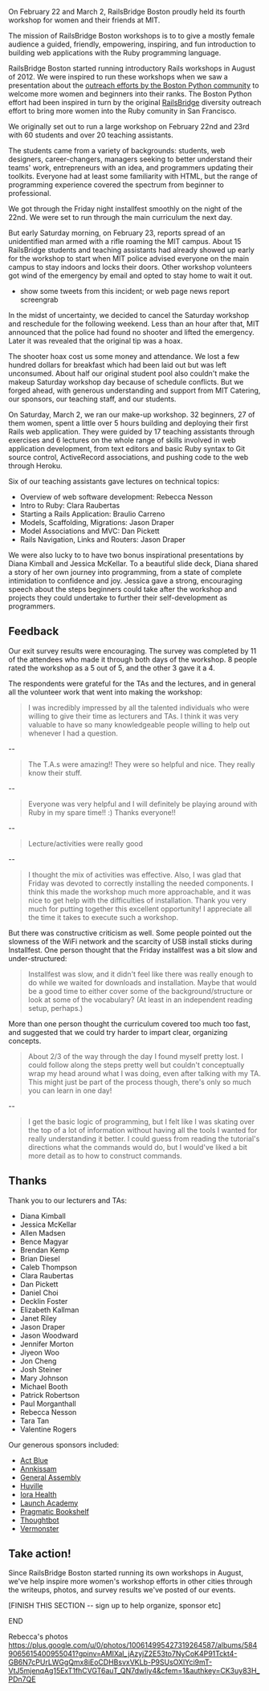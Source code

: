 
On February 22 and March 2, RailsBridge Boston proudly held its fourth workshop
for women and their friends at MIT. 

The mission of RailsBridge Boston workshops is to to give a mostly female
audience a guided, friendly, empowering, inspiring, and fun introduction to
building web applications with the Ruby programming language. 

RailsBridge Boston started running introductory Rails workshops in August of
2012. We were inspired to run these workshops when we saw a presentation about
the [outreach efforts by the Boston Python community](http://www.youtube.com/watch?v=QrITN6GZDu4) 
to welcome more women and beginners into their ranks.  The Boston Python effort
had been inspired in turn by the original
[RailsBridge](http://workshops.railsbridge.org/) diversity outreach effort to
bring more women into the Ruby comunity in San Francisco. 

We originally set out to run a large workshop on February 22nd and 23rd with 
60 students and over 20 teaching assistants. 

The students came from a variety of backgrounds: students, web designers,
career-changers, managers seeking to better understand their teams' work,
entrepreneurs with an idea, and programmers updating their toolkits. Everyone
had at least some familiarity with HTML, but the range of programming
experience covered the spectrum from beginner to professional.

We got through the Friday night installfest smoothly on the night of the 22nd.
We were set to run through the main curriculum the next day. 

But early Saturday morning, on February 23, reports spread of an unidentified
man armed with a rifle roaming the MIT campus. About 15 RailsBridge students
and teaching assistants had already showed up early for the workshop to start
when MIT police advised everyone on the main campus to stay indoors and locks
their doors. Other workshop volunteers got wind of the emergency by email and
opted to stay home to wait it out.

* show some tweets from this incident; or web page news report screengrab

In the midst of uncertainty, we decided to cancel the Saturday workshop and
reschedule for the following weekend. Less than an hour after that, MIT
announced that the police had found no shooter and lifted the emergency. Later it
was revealed that the original tip was a hoax.

The shooter hoax cost us some money and attendance. We lost a few hundred
dollars for breakfast which had been laid out but was left unconsumed. About
half our original student pool also couldn't make the makeup Saturday workshop
day because of schedule conflicts.  But we forged ahead, with generous
understanding and support from MIT Catering, our sponsors, our teaching staff,
and our students. 

On Saturday, March 2, we ran our make-up workshop. 32 beginners, 27 of them
women, spent a little over 5 hours building and deploying their first Rails web
application.  They were guided by 17 teaching assistants through exercises and
6 lectures on the whole range of skills involved in web application
development, from text editors and basic Ruby syntax to Git source control,
ActiveRecord associations, and pushing code to the web through Heroku. 


Six of our teaching assistants gave lectures on technical topics:

* Overview of web software development: Rebecca Nesson
* Intro to Ruby: Clara Raubertas
* Starting a Rails Application: Braulio Carreno
* Models, Scaffolding, Migrations: Jason Draper
* Model Associations and MVC: Dan Pickett
* Rails Navigation, Links and Routers: Jason Draper


We were also lucky to to have two bonus inspirational presentations by Diana
Kimball and Jessica McKellar. To a beautiful slide deck, Diana shared a story of her
own journey into programming, from a state of complete intimidation to
confidence and joy. Jessica gave a strong, encouraging speech about the
steps beginners could take after the workshop and projects they could undertake
to further their self-development as programmers.


## Feedback

Our exit survey results were encouraging. The survey was completed by 11 of the
attendees who made it through both days of the workshop. 8 people rated the
workshop as a 5 out of 5, and the other 3 gave it a 4.

The respondents were grateful for the TAs and the lectures, and in general all
the volunteer work that went into making the workshop:

> I was incredibly impressed by all the talented individuals who were willing
  to give their time as lecturers and TAs. I think it was very valuable to have
  so many knowledgeable people willing to help out whenever I had a question. 

--

> The T.A.s were amazing!! They were so helpful and nice. They really know
  their stuff.

--

> Everyone was very helpful and I will definitely be playing around with
  Ruby in my spare time!! :) Thanks everyone!!

--

> Lecture/activities were really good

--

> I thought the mix of activities was effective. Also, I was glad that Friday was
  devoted to correctly installing the needed components. I think this made the
  workshop much more approachable, and it was nice to get help with the
  difficulties of installation. Thank you very much for putting together this
  excellent opportunity! I appreciate all the time it takes to execute such a
  workshop.


But there was constructive criticism as well. Some people pointed out the
slowness of the WiFi network and the scarcity of USB install sticks during
Installfest. One person thought that the Friday installfest was a bit slow and
under-structured:

> Installfest was slow, and it didn't feel like there was really enough to do
  while we waited for downloads and installation. Maybe that would be a good
  time to either cover some of the background/structure or look at some of the
  vocabulary? (At least in an independent reading setup, perhaps.)

More than one person thought the curriculum covered too much too fast, and
suggested that we could try harder to impart clear, organizing concepts. 

> About 2/3 of the way through the day I found myself pretty lost. I could
  follow along the steps pretty well but couldn't conceptually wrap my head
  around what I was doing, even after talking with my TA. This might just be
  part of the process though, there's only so much you can learn in one day!

--

> I get the basic logic of programming, but I felt like I was skating over the
  top of a lot of information without having all the tools I wanted for really
  understanding it better. I could guess from reading the tutorial's directions
  what the commands would do, but I would've liked a bit more detail as to how
  to construct commands.  




## Thanks

Thank you to our lecturers and TAs:

* Diana Kimball
* Jessica McKellar
* Allen Madsen
* Bence Magyar
* Brendan Kemp
* Brian Diesel
* Caleb Thompson
* Clara Raubertas
* Dan Pickett
* Daniel Choi
* Decklin Foster
* Elizabeth Kallman
* Janet Riley
* Jason Draper
* Jason Woodward
* Jennifer Morton
* Jiyeon Woo
* Jon Cheng
* Josh Steiner
* Mary Johnson
* Michael Booth
* Patrick Robertson
* Paul Morganthall
* Rebecca Nesson
* Tara Tan
* Valentine Rogers

Our generous sponsors included:

* [Act Blue](http://actblue.com/)
* [Annkissam](http://annkissam.com/)
* [General Assembly](http://generalassemb.ly/)
* [Huville](http://www.huville-makerspace.com/)
* [Iora Health](http://iorahealth.com/)
* [Launch Academy](http://launchacademy.co/)
* [Pragmatic Bookshelf](http://pragprog.com/)
* [Thoughtbot](http://thoughtbot.com/)
* [Vermonster](http://vermonster.com/)

## Take action!

Since RailsBridge Boston started running its own workshops in August, we've
help inspire more women's workshop efforts in other cities through the
writeups, photos, and survey results we've posted of our events. 

[FINISH THIS SECTION -- sign up to help organize, sponsor etc]

END






Rebecca's photos
  https://plus.google.com/u/0/photos/100614995427319264587/albums/5849065615400955041?gpinv=AMIXal_jAzyjZ2E53to7NyCoK4P91Tckt4-GB6N7cPUrLWGgQmx8iEoCDHBsvxVKLb-P9SUsOXlYci9mT-VtJ5mjenqAg15ExT1fhCVGT6auT_QN7dwliy4&cfem=1&authkey=CK3uy83H_PDn7QE



